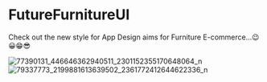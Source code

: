 # FutureFurnitureUI
Check out the new style for App Design aims for Furniture E-commerce...😉😀😁😎 


![77390131_446646362940511_2301152355170648064_n](https://user-images.githubusercontent.com/46280184/70042779-62435600-15b7-11ea-9bfd-fd689b515281.jpg)
![79337773_2199881613639502_2361772412644622336_n](https://user-images.githubusercontent.com/46280184/70042785-640d1980-15b7-11ea-855c-3d937c07d1f7.jpg)
